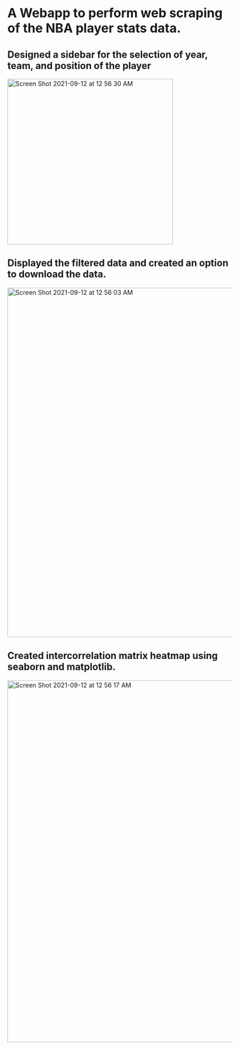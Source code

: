 # A Webapp to perform web scraping of the NBA player stats data. 

## Designed a sidebar for the selection of year, team, and position of the player
<img width="372" alt="Screen Shot 2021-09-12 at 12 56 30 AM" src="https://user-images.githubusercontent.com/84052591/132972810-63e3e69b-f4b3-4e39-8300-5ce967366bbb.png">

## Displayed the filtered data and created an option to download the data. 
<img width="785" alt="Screen Shot 2021-09-12 at 12 56 03 AM" src="https://user-images.githubusercontent.com/84052591/132972816-fb670362-b306-4af9-b38c-baea63fd2176.png">

## Created intercorrelation matrix heatmap using seaborn and matplotlib. 
<img width="813" alt="Screen Shot 2021-09-12 at 12 56 17 AM" src="https://user-images.githubusercontent.com/84052591/132972818-db2f88f2-d063-4f65-b4e2-31df836992eb.png">

